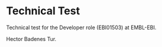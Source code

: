 # Technical Test

Technical test for the Developer role (EBI01503) at EMBL-EBI.

Hector Badenes Tur.
